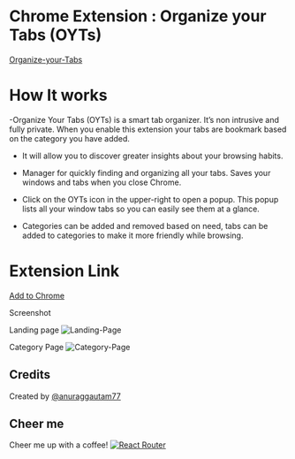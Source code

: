 # Chrome Extension : Organize your Tabs (OYTs)

[Organize-your-Tabs](https://chrome.google.com/webstore/search/OYTs)




# How It works

-Organize Your Tabs (OYTs) is a smart tab organizer. It’s non intrusive and fully private. When you enable this extension your tabs are bookmark based on the category you have added.
- It will allow you to discover greater insights about your browsing habits.
- Manager for quickly finding and organizing all your tabs. Saves your windows and tabs when you close Chrome.

- Click on the OYTs icon in the upper-right to open a popup. This popup lists all your window tabs so you can easily see them at a glance.
- Categories can be added and removed based on need, tabs can be added to categories to make it more friendly while browsing.
 
 
# Extension Link

 
[Add to Chrome](https://chrome.google.com/webstore/search/OYTs)


Screenshot

Landing page
![Landing-Page](https://user-images.githubusercontent.com/1465967/41863335-0bcb5f7a-78c4-11e8-93a6-cc9c20a12db8.jpg)

Category Page
![Category-Page](https://user-images.githubusercontent.com/1465967/41863350-176249c0-78c4-11e8-9d8b-a7c40399ae71.jpg)

 ## Credits

Created by [@anuraggautam77](https://www.linkedin.com/in/anuraggautam77/)

 ## Cheer me
Cheer me up with a coffee! [![React Router](https://www.buymeacoffee.com/assets/img/bmc-f-logo.svg)](https://www.buymeacoffee.com/fL0O9wW)

 

